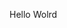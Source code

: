 Hello Wolrd

























































































































































































































































































































































































































































































































































































































































































































































































































































































































































































































































































































































































































































































































































































































































































































































































































































































































































































































































































































































































































































































































































































































































































































































































































































